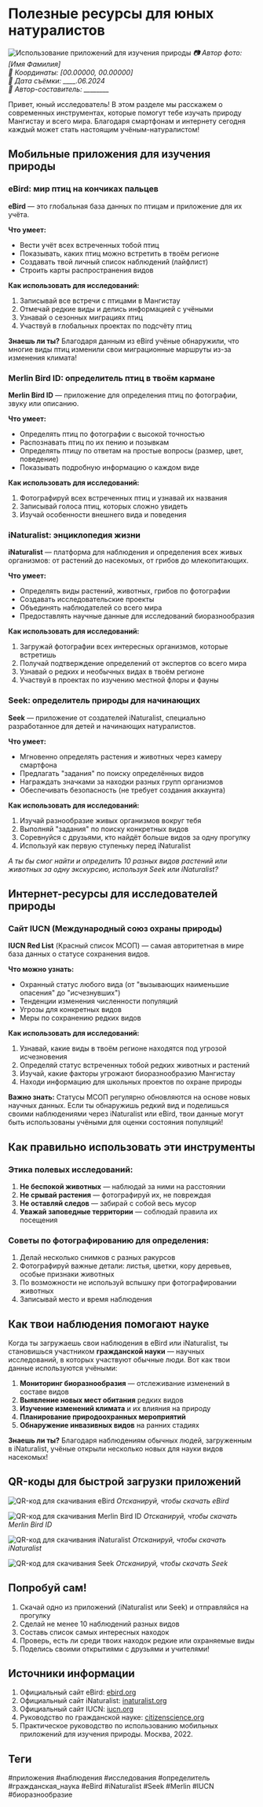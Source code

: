 # Полезные ресурсы для юных натуралистов

![Использование приложений для изучения природы](../assets/nature_apps.jpg)
*📷 Автор фото: [Имя Фамилия]*  
*📍 Координаты: [00.00000, 00.00000]*  
*📆 Дата съёмки: ____.06.2024*  
*👤 Автор-составитель: ________*  

Привет, юный исследователь! В этом разделе мы расскажем о современных инструментах, которые помогут тебе изучать природу Мангистау и всего мира. Благодаря смартфонам и интернету сегодня каждый может стать настоящим учёным-натуралистом!

## Мобильные приложения для изучения природы

### eBird: мир птиц на кончиках пальцев

**eBird** — это глобальная база данных по птицам и приложение для их учёта.

**Что умеет:**
- Вести учёт всех встреченных тобой птиц
- Показывать, каких птиц можно встретить в твоём регионе
- Создавать твой личный список наблюдений (лайфлист)
- Строить карты распространения видов

**Как использовать для исследований:**
1. Записывай все встречи с птицами в Мангистау
2. Отмечай редкие виды и делись информацией с учёными
3. Узнавай о сезонных миграциях птиц
4. Участвуй в глобальных проектах по подсчёту птиц

**Знаешь ли ты?**
Благодаря данным из eBird учёные обнаружили, что многие виды птиц изменили свои миграционные маршруты из-за изменения климата!

### Merlin Bird ID: определитель птиц в твоём кармане

**Merlin Bird ID** — приложение для определения птиц по фотографии, звуку или описанию.

**Что умеет:**
- Определять птиц по фотографии с высокой точностью
- Распознавать птиц по их пению и позывкам
- Определять птицу по ответам на простые вопросы (размер, цвет, поведение)
- Показывать подробную информацию о каждом виде

**Как использовать для исследований:**
1. Фотографируй всех встреченных птиц и узнавай их названия
2. Записывай голоса птиц, которых сложно увидеть
3. Изучай особенности внешнего вида и поведения

### iNaturalist: энциклопедия жизни

**iNaturalist** — платформа для наблюдения и определения всех живых организмов: от растений до насекомых, от грибов до млекопитающих.

**Что умеет:**
- Определять виды растений, животных, грибов по фотографии
- Создавать исследовательские проекты
- Объединять наблюдателей со всего мира
- Предоставлять научные данные для исследований биоразнообразия

**Как использовать для исследований:**
1. Загружай фотографии всех интересных организмов, которые встретишь
2. Получай подтверждение определений от экспертов со всего мира
3. Узнавай о редких и необычных видах в твоём регионе
4. Участвуй в проектах по изучению местной флоры и фауны

### Seek: определитель природы для начинающих

**Seek** — приложение от создателей iNaturalist, специально разработанное для детей и начинающих натуралистов.

**Что умеет:**
- Мгновенно определять растения и животных через камеру смартфона
- Предлагать "задания" по поиску определённых видов
- Награждать значками за находки разных групп организмов
- Обеспечивать безопасность (не требует создания аккаунта)

**Как использовать для исследований:**
1. Изучай разнообразие живых организмов вокруг тебя
2. Выполняй "задания" по поиску конкретных видов
3. Соревнуйся с друзьями, кто найдёт больше видов за одну прогулку
4. Используй как первую ступеньку перед iNaturalist

*А ты бы смог найти и определить 10 разных видов растений или животных за одну экскурсию, используя Seek или iNaturalist?*

## Интернет-ресурсы для исследователей природы

### Сайт IUCN (Международный союз охраны природы)

**IUCN Red List** (Красный список МСОП) — самая авторитетная в мире база данных о статусе сохранения видов.

**Что можно узнать:**
- Охранный статус любого вида (от "вызывающих наименьшие опасения" до "исчезнувших")
- Тенденции изменения численности популяций
- Угрозы для конкретных видов
- Меры по сохранению редких видов

**Как использовать для исследований:**
1. Узнавай, какие виды в твоём регионе находятся под угрозой исчезновения
2. Определяй статус встреченных тобой редких животных и растений
3. Изучай, какие факторы угрожают биоразнообразию Мангистау
4. Находи информацию для школьных проектов по охране природы

**Важно знать:**
Статусы МСОП регулярно обновляются на основе новых научных данных. Если ты обнаружишь редкий вид и поделишься своими наблюдениями через iNaturalist или eBird, твои данные могут быть использованы учёными для оценки состояния популяций!

## Как правильно использовать эти инструменты

### Этика полевых исследований:
1. **Не беспокой животных** — наблюдай за ними на расстоянии
2. **Не срывай растения** — фотографируй их, не повреждая
3. **Не оставляй следов** — забирай с собой весь мусор
4. **Уважай заповедные территории** — соблюдай правила их посещения

### Советы по фотографированию для определения:
1. Делай несколько снимков с разных ракурсов
2. Фотографируй важные детали: листья, цветки, кору деревьев, особые признаки животных
3. По возможности не используй вспышку при фотографировании животных
4. Записывай место и время наблюдения

## Как твои наблюдения помогают науке

Когда ты загружаешь свои наблюдения в eBird или iNaturalist, ты становишься участником **гражданской науки** — научных исследований, в которых участвуют обычные люди. Вот как твои данные используются учёными:

1. **Мониторинг биоразнообразия** — отслеживание изменений в составе видов
2. **Выявление новых мест обитания** редких видов
3. **Изучение изменений климата** и их влияния на природу
4. **Планирование природоохранных мероприятий**
5. **Обнаружение инвазивных видов** на ранних стадиях

**Знаешь ли ты?**
Благодаря наблюдениям обычных людей, загруженным в iNaturalist, учёные открыли несколько новых для науки видов насекомых!

## QR-коды для быстрой загрузки приложений

![QR-код для скачивания eBird](../assets/qr_ebird.png)
*Отсканируй, чтобы скачать eBird*

![QR-код для скачивания Merlin Bird ID](../assets/qr_merlin.png)
*Отсканируй, чтобы скачать Merlin Bird ID*

![QR-код для скачивания iNaturalist](../assets/qr_inaturalist.png)
*Отсканируй, чтобы скачать iNaturalist*

![QR-код для скачивания Seek](../assets/qr_seek.png)
*Отсканируй, чтобы скачать Seek*

## Попробуй сам!

1. Скачай одно из приложений (iNaturalist или Seek) и отправляйся на прогулку
2. Сделай не менее 10 наблюдений разных видов
3. Составь список самых интересных находок
4. Проверь, есть ли среди твоих находок редкие или охраняемые виды
5. Поделись своими открытиями с друзьями и учителями!

## Источники информации

1. Официальный сайт eBird: [ebird.org](https://ebird.org)
2. Официальный сайт iNaturalist: [inaturalist.org](https://www.inaturalist.org)
3. Официальный сайт IUCN: [iucn.org](https://www.iucn.org)
4. Руководство по гражданской науке: [citizenscience.org](https://www.citizenscience.org)
5. Практическое руководство по использованию мобильных приложений для изучения природы. Москва, 2022.

## Теги

#приложения #наблюдения #исследования #определитель #гражданская_наука #eBird #iNaturalist #Seek #Merlin #IUCN #биоразнообразие
